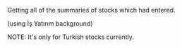 Getting all of the summaries of stocks which had entered.

(using İş Yatırım background)


NOTE: It's only for Turkish stocks currently.
